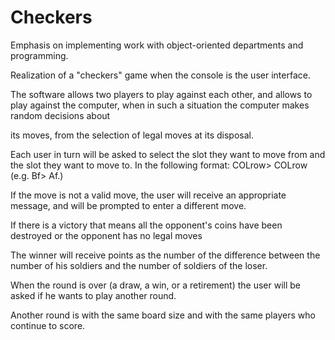 # Checkers
Emphasis on implementing work with object-oriented departments and programming.

Realization of a "checkers" game when the console is the user interface.

The software allows two players to play against each other, and allows to play against the computer, when in such a situation the computer makes random decisions about 

its moves, from the selection of legal moves at its disposal.

 Each user in turn will be asked to select the slot they want to move from and the slot they want to move to. In the following format: COLrow> COLrow (e.g. Bf> Af.)
 
If the move is not a valid move, the user will receive an appropriate message, and will be prompted to enter a different move.

If there is a victory that means all the opponent's coins have been destroyed or the opponent has no legal moves

The winner will receive points as the number of the difference between the number of his soldiers and the number of soldiers of the loser.

When the round is over (a draw, a win, or a retirement) the user will be asked if he wants to play another round.

Another round is with the same board size and with the same players who continue to score.
